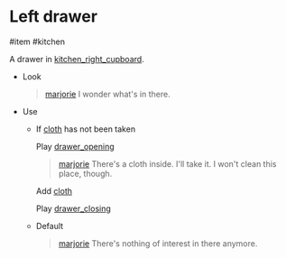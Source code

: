 # Left drawer

#item #kitchen 

A drawer in [kitchen_right_cupboard](kitchen_right_cupboard.md).

- Look
	
	> [marjorie](../characters/marjorie.md)
	> I wonder what's in there.
- Use
	- If [cloth](cloth.md) has not been taken
		
		Play [drawer_opening](../sfx/drawer_opening.md)
		
		> [marjorie](../characters/marjorie.md)
		> There's a cloth inside. I'll take it. I won't clean this place, though.
		
		Add [cloth](cloth.md)
		
		Play [drawer_closing](../sfx/drawer_closing.md)
	- Default
		
		> [marjorie](../characters/marjorie.md)
		> There's nothing of interest in there anymore.
